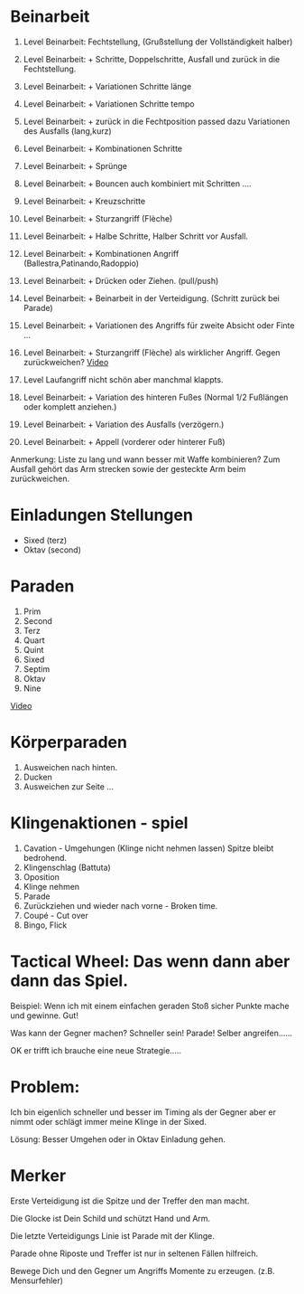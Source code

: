 # Beinarbeit
1. Level Beinarbeit: Fechtstellung, (Grußstellung der Vollständigkeit halber)
1. Level Beinarbeit: + Schritte, Doppelschritte, Ausfall und zurück in die Fechtstellung.
1. Level Beinarbeit: + Variationen Schritte länge
1. Level Beinarbeit: + Variationen Schritte tempo
1. Level Beinarbeit: + zurück in die Fechtposition passed dazu Variationen des Ausfalls (lang,kurz)
1. Level Beinarbeit: + Kombinationen Schritte
1. Level Beinarbeit: + Sprünge
1. Level Beinarbeit: + Bouncen auch kombiniert mit Schritten ....
1. Level Beinarbeit: + Kreuzschritte
1. Level Beinarbeit: + Sturzangriff (Flèche)
1. Level Beinarbeit: + Halbe Schritte, Halber Schritt vor Ausfall.
1. Level Beinarbeit: + Kombinationen Angriff (Ballestra,Patinando,Radoppio)
1. Level Beinarbeit: + Drücken oder Ziehen. (pull/push)
1. Level Beinarbeit: + Beinarbeit in der Verteidigung. (Schritt zurück bei Parade)
1. Level Beinarbeit: + Variationen des Angriffs für zweite Absicht oder Finte ...
1. Level Beinarbeit: + Sturzangriff (Flèche) als wirklicher Angriff. Gegen zurückweichen? [Video](https://www.youtube.com/watch?v=771TCmbu2eA)
1. Level Laufangriff nicht schön aber manchmal klappts. 

1. Level Beinarbeit: + Variation des hinteren Fußes (Normal 1/2 Fußlängen oder komplett anziehen.)
1. Level Beinarbeit: + Variation des Ausfalls (verzögern.)
1. Level Beinarbeit: + Appell (vorderer oder hinterer Fuß)

Anmerkung: Liste zu lang und wann besser mit Waffe kombinieren? Zum Ausfall gehört das Arm strecken sowie der gesteckte Arm beim zurückweichen.

# Einladungen Stellungen
* Sixed (terz)
* Oktav (second)

# Paraden
1. Prim
2. Second
3. Terz
4. Quart
5. Quint
6. Sixed
7. Septim
8. Oktav
9. Nine

[Video](https://www.youtube.com/watch?v=x8jMvm2LlwQ)

# Körperparaden
1. Ausweichen nach hinten.
1. Ducken
1. Ausweichen zur Seite ...

# Klingenaktionen - spiel
1. Cavation - Umgehungen (Klinge nicht nehmen lassen) Spitze bleibt bedrohend.
1. Klingenschlag (Battuta)
1. Oposition 
1. Klinge nehmen
1. Parade
1. Zurückziehen und wieder nach vorne - Broken time. 
1. Coupé - Cut over
1. Bingo, Flick

# Tactical Wheel: Das wenn dann aber dann das Spiel. 

Beispiel: Wenn ich mit einem einfachen geraden Stoß sicher Punkte mache und gewinne. Gut!

Was kann der Gegner machen? Schneller sein! Parade! Selber angreifen......

OK er trifft ich brauche eine neue Strategie..... 

# Problem: 
Ich bin eigenlich schneller und besser im Timing als der Gegner aber er nimmt oder schlägt immer meine Klinge in der Sixed.  

Lösung: Besser Umgehen oder in Oktav Einladung gehen.

# Merker
Erste Verteidigung ist die Spitze und der Treffer den man macht.

Die Glocke ist Dein Schild und schützt Hand und Arm.

Die letzte Verteidigungs Linie ist Parade mit der Klinge.

Parade ohne Riposte und Treffer ist nur in seltenen Fällen hilfreich.

Bewege Dich und den Gegner um Angriffs Momente zu erzeugen. (z.B. Mensurfehler) 
